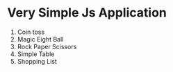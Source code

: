 # Very Simple Js Application

1. Coin toss
2. Magic Eight Ball
3. Rock Paper Scissors 
4. Simple Table
5. Shopping List
